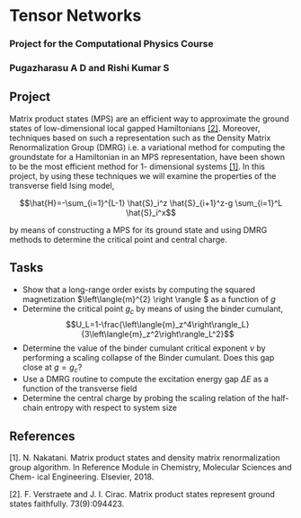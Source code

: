 # Tensor Networks
### Project for the Computational Physics Course
### Pugazharasu A D and Rishi Kumar S
## Project
Matrix product states (MPS) are an efficient way to approximate the ground states
of low-dimensional local gapped Hamiltonians [[2]](#ref2). Moreover, techniques based on
such a representation such as the Density Matrix Renormalization Group (DMRG)
i.e. a variational method for computing the groundstate for a Hamiltonian in
an MPS representation, have been shown to be the most efficient method for 1-
dimensional systems [[1]](#ref1). In this project, by using these techniques we will examine
the properties of the transverse field Ising model,

$$\hat{H}=-\sum_{i=1}^{L-1} \hat{S}_i^z \hat{S}_{i+1}^z-g \sum_{i=1}^L \hat{S}_i^x$$

by means of constructing a MPS for its ground state and using DMRG methods
to determine the critical point and central charge.

## Tasks
- Show that a long-range order exists by computing the squared magnetization $\left\langle{m}^{2} \right \rangle $ as a function of $g$ 
- Determine the critical point $g_c$ by means of using the binder cumulant,
$$U_L=1-\frac{\left\langle{m}_z^4\right\rangle_L}{3\left\langle{m}_z^2\right\rangle_L^2}$$
- Determine the value of the binder cumulant critical exponent $\nu$ by performing a scaling collapse of the Binder cumulant. Does this gap close at $g = g_c$?
- Use a DMRG routine to compute the excitation energy gap $\Delta E$ as a function of the transverse field
- Determine the central charge by probing the scaling relation of the half-chain entropy with respect to system size

## References
[1]. N. Nakatani. Matrix product states and density matrix renormalization group
algorithm. In Reference Module in Chemistry, Molecular Sciences and Chem-
ical Engineering. Elsevier, 2018.<a name="ref1"></a>


[2]. F. Verstraete and J. I. Cirac. Matrix product states represent ground states
faithfully. 73(9):094423.<a name="ref2"></a>